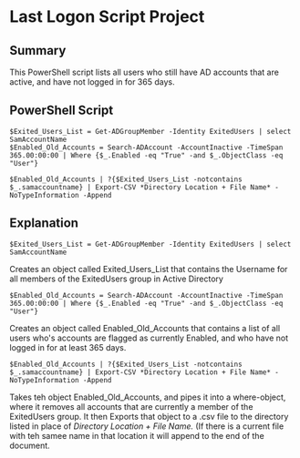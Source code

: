 # Last Logon Script Project

## Summary
This PowerShell script lists all users who still have AD accounts that are active, and have not logged in for 365 days.

## PowerShell Script
```
$Exited_Users_List = Get-ADGroupMember -Identity ExitedUsers | select SamAccountName
$Enabled_Old_Accounts = Search-ADAccount -AccountInactive -TimeSpan 365.00:00:00 | Where {$_.Enabled -eq "True" -and $_.ObjectClass -eq "User"}

$Enabled_Old_Accounts | ?{$Exited_Users_List -notcontains $_.samaccountname} | Export-CSV *Directory Location + File Name* -NoTypeInformation -Append
```

## Explanation
`$Exited_Users_List = Get-ADGroupMember -Identity ExitedUsers | select SamAccountName`
    
  Creates an object called Exited_Users_List that contains the Username for all members of the ExitedUsers group in Active Directory

`$Enabled_Old_Accounts = Search-ADAccount -AccountInactive -TimeSpan 365.00:00:00 | Where {$_.Enabled -eq "True" -and $_.ObjectClass -eq "User"}`

  Creates an object called Enabled_Old_Accounts that contains a list of all users who's accounts are flagged as currently Enabled, and who have not logged in for at least 365 days.

`$Enabled_Old_Accounts | ?{$Exited_Users_List -notcontains $_.samaccountname} | Export-CSV *Directory Location + File Name* -NoTypeInformation -Append`

  Takes teh object Enabled_Old_Accounts, and pipes it into a where-object, where it removes all accounts that are currently a member of the ExitedUsers group. It then Exports that object to a .csv file to the directory listed in place of *Directory Location + File Name.* (If there is a current file with teh samee name in that location it will append to the end of the document.

